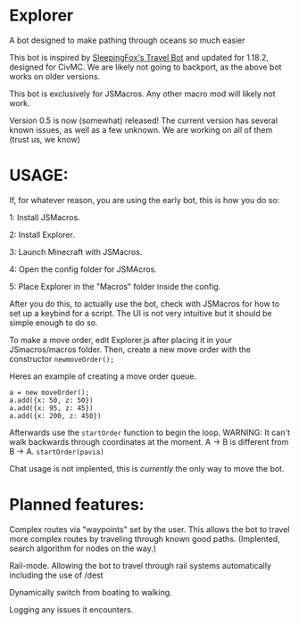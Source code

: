 # Explorer
A bot designed to make pathing through oceans so much easier

This bot is inspired by [SleepingFox's Travel Bot](https://github.com/SleepingFox8/AM-TravelBot) and updated for 1.18.2, designed for CivMC.
We are likely not going to backport, as the above bot works on older versions.

This bot is exclusively for JSMacros. Any other macro mod will likely not work.

Version 0.5 is now (somewhat) released!
The current version has several known issues, as well as a few unknown. We are working on all of them (trust us, we know)


# USAGE:

If, for whatever reason, you are using the early bot, this is how you do so:

1: Install JSMacros.

2: Install Explorer.

3: Launch Minecraft with JSMacros.

4: Open the config folder for JSMAcros.

5: Place Explorer in the "Macros" folder inside the config.

After you do this, to actually use the bot, check with JSMacros for how to set up a keybind for a script. The UI is not very intuitive but it should be
simple enough to do so.


To make a move order, edit Explorer.js after placing it in your JSmacros/macros folder.
Then, create a new move order with the constructor ```newmoveOrder();```

Heres an example of creating a move order queue.
```
a = new moveOrder();
a.add({x: 50, z: 50})
a.add({x: 95, z: 45})
a.add({x: 200, z: 450})
```
Afterwards use the ```startOrder``` function to begin the loop. WARNING: It can't walk backwards
through coordinates at the moment. A -> B is different from B -> A. 
```startOrder(pavia)```

Chat usage is not implented, this is *currently* the only way to move the bot.

# Planned features:

Complex routes via "waypoints" set by the user. This allows the bot to travel more complex routes by traveling through known good paths. (Implented, search algorithm for nodes on the way.)

Rail-mode. Allowing the bot to travel through rail systems automatically including the use of /dest

Dynamically switch from boating to walking.

Logging any issues it encounters.
